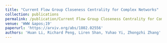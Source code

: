 ```yaml
---
title: "Current Flow Group Closeness Centrality for Complex Networks"
collection: publications
permalink: /publication/Current Flow Group Closeness Centrality for Complex Networks
venue: 'WWW &apos;19'
paperurl: 'https://arxiv.org/abs/1802.02556'
authors: 'Huan Li, Richard Peng, Liren Shan, Yuhao Yi, Zhongzhi Zhang'
---
```

